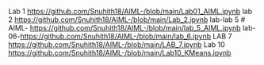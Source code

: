 Lab 1 https://github.com/Snuhith18/AIML-/blob/main/Lab01_AIML.ipynb
lab 2 https://github.com/Snuhith18/AIML-/blob/main/Lab_2.ipynb
lab-lab 5 # AIML- https://github.com/Snuhith18/AIML-/blob/main/lab_5_AIML.ipynb
lab-06-https://github.com/Snuhith18/AIML-/blob/main/lab_6.ipynb
LAB 7 https://github.com/Snuhith18/AIML-/blob/main/LAB_7.ipynb
Lab 10 https://github.com/Snuhith18/AIML-/blob/main/Lab10_KMeans.ipynb
